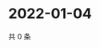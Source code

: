 # 2022-01-04

共 0 条

<!-- BEGIN WEIBO -->
<!-- 最后更新时间 Tue Jan 04 2022 13:14:58 GMT+0800 (China Standard Time) -->

<!-- END WEIBO -->
